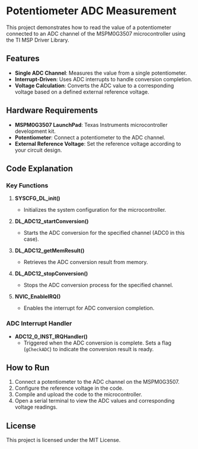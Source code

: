 # Potentiometer ADC Measurement

This project demonstrates how to read the value of a potentiometer connected to an ADC channel of the MSPM0G3507 microcontroller using the TI MSP Driver Library.

## Features

- **Single ADC Channel**: Measures the value from a single potentiometer.
- **Interrupt-Driven**: Uses ADC interrupts to handle conversion completion.
- **Voltage Calculation**: Converts the ADC value to a corresponding voltage based on a defined external reference voltage.

## Hardware Requirements

- **MSPM0G3507 LaunchPad**: Texas Instruments microcontroller development kit.
- **Potentiometer**: Connect a potentiometer to the ADC channel.
- **External Reference Voltage**: Set the reference voltage according to your circuit design.

## Code Explanation

### Key Functions

1. **SYSCFG_DL_init()**
   - Initializes the system configuration for the microcontroller.

2. **DL_ADC12_startConversion()**
   - Starts the ADC conversion for the specified channel (ADC0 in this case).

3. **DL_ADC12_getMemResult()**
   - Retrieves the ADC conversion result from memory.

4. **DL_ADC12_stopConversion()**
   - Stops the ADC conversion process for the specified channel.

5. **NVIC_EnableIRQ()**
   - Enables the interrupt for ADC conversion completion.

### ADC Interrupt Handler

- **ADC12_0_INST_IRQHandler()**
   - Triggered when the ADC conversion is complete. Sets a flag (`gCheckADC`) to indicate the conversion result is ready.

## How to Run

1. Connect a potentiometer to the ADC channel on the MSPM0G3507.
2. Configure the reference voltage in the code.
3. Compile and upload the code to the microcontroller.
4. Open a serial terminal to view the ADC values and corresponding voltage readings.

## License

This project is licensed under the MIT License.
